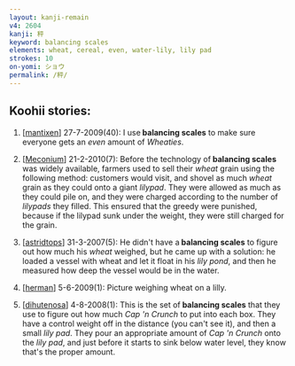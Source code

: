 ```yaml
---
layout: kanji-remain
v4: 2604
kanji: 秤
keyword: balancing scales
elements: wheat, cereal, even, water-lily, lily pad
strokes: 10
on-yomi: ショウ
permalink: /秤/
---
```


## Koohii stories: 

1) [<a href="http://kanji.koohii.com/profile/mantixen">mantixen</a>] 27-7-2009(40): I use<strong> balancing scales</strong> to make sure everyone gets an <em>even</em> amount of <em>Wheaties</em>.

2) [<a href="http://kanji.koohii.com/profile/Meconium">Meconium</a>] 21-2-2010(7): Before the technology of<strong> balancing scales</strong> was widely available, farmers used to sell their <em>wheat</em> grain using the following method: customers would visit, and shovel as much <em>wheat</em> grain as they could onto a giant <em>lilypad</em>. They were allowed as much as they could pile on, and they were charged according to the number of <em>lilypads</em> they filled. This ensured that the greedy were punished, because if the lilypad sunk under the weight, they were still charged for the grain.

3) [<a href="http://kanji.koohii.com/profile/astridtops">astridtops</a>] 31-3-2007(5): He didn&#039;t have a<strong> balancing scales</strong> to figure out how much his <em>wheat</em> weighed, but he came up with a solution: he loaded a vessel with wheat and let it float in his <em>lily pond</em>, and then he measured how deep the vessel would be in the water.

4) [<a href="http://kanji.koohii.com/profile/herman">herman</a>] 5-6-2009(1): Picture weighing wheat on a lilly.

5) [<a href="http://kanji.koohii.com/profile/dihutenosa">dihutenosa</a>] 4-8-2008(1): This is the set of<strong> balancing scales</strong> that they use to figure out how much <em>Cap &#039;n Crunch</em> to put into each box. They have a control weight off in the distance (you can&#039;t see it), and then a small <em>lily pad</em>. They pour an appropriate amount of <em>Cap &#039;n Crunch</em> onto the <em>lily pad</em>, and just before it starts to sink below water level, they know that&#039;s the proper amount.

